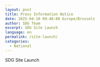 ```yaml
---
layout: post
title: Press Information Notice
date: 2025-04-10 09:48:00 Europe/Brussels
author: SDG Team
excerpt: SDG Site Launch
language: en
permalink: /site-launch/
categories:
  - National
---
```

SDG Site Launch
